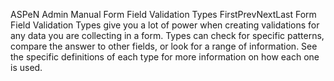 ASPeN Admin Manual
Form Field Validation Types
FirstPrevNextLast
Form Field Validation Types give you a lot of power when creating validations for any data you are collecting in a form. Types can check for specific patterns, compare the answer to other fields, or look for a range of information. See the specific definitions of each type for more information on how each one is used.